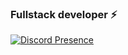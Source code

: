 ### Fullstack developer ⚡

[![Discord Presence](https://lanyard.cnrad.dev/api/957392106454929428)](https://discord.com/users/957392106454929428)

<!--
**Snazzy-xyz/Snazzy-xyz** is a ✨ _special_ ✨ repository because its `README.md` (this file) appears on your GitHub profile.

Here are some ideas to get you started:

- 🔭 I’m currently working on ...
- 🌱 I’m currently learning ...
- 👯 I’m looking to collaborate on ...
- 🤔 I’m looking for help with ...
- 💬 Ask me about ...
- 📫 How to reach me: ...
- 😄 Pronouns: ...
- ⚡ Fun fact: ...
-->
